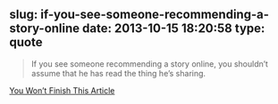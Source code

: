 slug: if-you-see-someone-recommending-a-story-online
date: 2013-10-15 18:20:58
type: quote
---

> If you see someone recommending a story online, you shouldn’t assume that he has read the thing he’s sharing.

[You Won’t Finish This Article](http://www.slate.com/articles/technology/technology/2013/06/how_people_read_online_why_you_won_t_finish_this_article.html)
